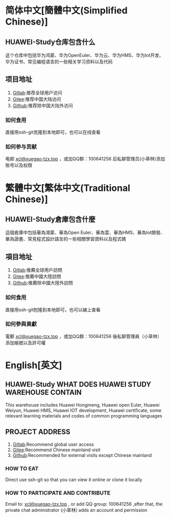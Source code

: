 # 简体中文[簡體中文(Simplified Chinese)]

## HUAWEI-Study仓库包含什么

这个仓库中包括华为鸿蒙、华为OpenEuler、华为云、华为HMS、华为Iot开发、华为证书、常见编程语言的一些相关学习资料以及代码

## 项目地址

1. [Gitlab](https://gitlab.xuegao-tzx.top/xuegao-tzx/huawei-study):推荐全球用户访问
2. [Gitee](https://gitee.com/xuegao-tzx/huawei-study):推荐中国大陆访问
3. [Github](https://github.com/xuegao-tzx/huawei-study):推荐除中国大陆外访问

### 如何食用

直接用ssh-git克隆到本地即可，也可以在线查看

### 如何参与贡献

电邮 xcl@xuegao-tzx.top ，或加QQ群：100641256 后私聊管理员(小草林)添加账号以及权限

# 繁體中文[繁体中文(Traditional Chinese)]

## HUAWEI-Study倉庫包含什麼

這個倉庫中包括華為鴻蒙、華為Open Euler、華為雲、華為HMS、華為Iot開發、華為證書、常見程式設計語言的一些相關學習資料以及程式碼

## 項目地址

1. [Gitlab](https://gitlab.xuegao-tzx.top/xuegao-tzx/huawei-study):推薦全球用戶訪問
2. [Gitee](https://gitee.com/xuegao-tzx/huawei-study):推薦中國大陸訪問
3. [Github](https://github.com/xuegao-tzx/huawei-study):推薦除中國大陸外訪問

### 如何食用

直接用ssh-git尅隆到本地即可，也可以線上查看

### 如何參與貢獻

電郵 xcl@xuegao-tzx.top ，或加QQ群：100641256 後私聊管理員（小草林）添加帳號以及許可權

# English[英文]

## HUAWEI-Study WHAT DOES HUAWEI STUDY WAREHOUSE CONTAIN

This warehouse includes Huawei Hongmeng, Huawei open Euler, Huawei Weiyun, Huawei HMS, Huawei IOT development, Huawei certificate, some relevant learning materials and codes of common programming languages

## PROJECT ADDRESS

1. [Gitlab](https://gitlab.xuegao-tzx.top/xuegao-tzx/huawei-study):Recommend global user access
2. [Gitee](https://gitee.com/xuegao-tzx/huawei-study):Recommend Chinese mainland visit
3. [Github](https://github.com/xuegao-tzx/huawei-study):Recommended for external visits except Chinese mainland

### HOW TO EAT

Direct use ssh-git so that you can view it online or clone it locally

### HOW TO PARTICIPATE AND CONTRIBUTE

Email to: xcl@xuegao-tzx.top , or add QQ group: 100641256 ,after that, the private chat administrator (小草林) adds an account and permission
